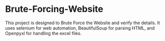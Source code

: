 # Brute-Forcing-Website
This project is designed to Brute Force the Website and verify the details. It uses selenium for web automation, BeautifulSoup for parsing HTML, and Openpyxl for handling the excel files.
